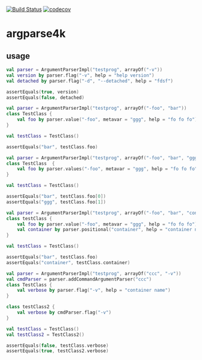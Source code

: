 [![Build Status](https://travis-ci.org/dustinliu/argparse4k.svg?branch=master)](https://travis-ci.org/dustinliu/argparse4k)
[![codecov](https://codecov.io/gh/dustinliu/argparse4k/branch/master/graph/badge.svg)](https://codecov.io/gh/dustinliu/argparse4k)

# argparse4k

## usage
```kotlin
val parser = ArgumentParserImpl("testprog", arrayOf("-v"))
val version by parser.flag("-v", help = "help version")
val detached by parser.flag("-d", "--detached", help = "fdsf")

assertEquals(true, version)
assertEquals(false, detached)
```

```kotlin
val parser = ArgumentParserImpl("testprog", arrayOf("-foo", "bar"))
class TestClass {
    val foo by parser.value("-foo", metavar = "ggg", help = "fo fo fo")
}

val testClass = TestClass()

assertEquals("bar", testClass.foo)
```
```kotlin
val parser = ArgumentParserImpl("testprog", arrayOf("-foo", "bar", "ggg"))
class TestClass  {
    val foo by parser.values("-foo", metavar = "ggg", help = "fo fo fo")
}

val testClass = TestClass()

assertEquals("bar", testClass.foo[0])
assertEquals("ggg", testClass.foo[1])
```

```kotlin
val parser = ArgumentParserImpl("testprog", arrayOf("-foo", "bar", "container"))
class testClass {
    val foo by parser.value("-foo", metavar = "ggg", help = "fo fo fo")
    val container by parser.positional("container", help = "container name")
}

val testClass = TestClass()

assertEquals("bar", testClass.foo)
assertEquals("container", testClass.container)
```

```kotlin
val parser = ArgumentParserImpl("testprog", arrayOf("ccc", "-v"))
val cmdParser = parser.addCommandArgumentParser("ccc")
class TestClass {
    val verbose by parser.flag("-v", help = "container name")
}

class testClass2 {
    val verbose by cmdParser.flag("-v")
}

val testClass = TestClass()
val testClass2 = TestClass2()

assertEquals(false, testClass.verbose)
assertEquals(true, testClass2.verbose)
```
